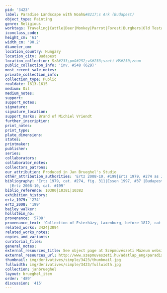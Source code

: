 ```yaml
---
pid: '3423'
label: Paradise Landscape with Noah&#8217;s Ark (Budapest)
object_type: Painting
genre: Religious
worktags: Traveling|Cattle|Deer|Monkey|Parrot|Forest|Burghers|Old Testament|Paradise
iconclass_code:
height_cm: '61'
width_cm: '90.2'
diameter_cm:
location_country: Hungary
location_city: Budapest
location_collection: Sz&#233;pm&#252;v&#233;szeti M&#250;zeum
public_collection_info: 'inv. #548 (629)'
most_recent_sale_notes:
private_collection_info:
collection_type: Public
realdate: 1613-1615
medium: Oil
medium_notes:
support:
support_notes:
signature:
signature_location:
support_marks: Brand of Michiel Vriendt
further_inscription:
print_notes:
print_type:
plate_dimensions:
states:
printmaker:
publisher:
series:
collaborators:
collaborator_notes:
collectors_patrons:
our_attribution: Produced in Jan Brueghel's Studio
other_attribution_authorities: 'Ertz 2008-10, #199|Ertz 1979, #274 as Jan and Studio'
bibliography: 'Ertz 1979, cat. #274, fig. 311|Essen 1997, #37 |Budapest 2000, p.29
  |Ertz 2008-10, cat. #199'
biblio_reference: 10380|10381|10382
exhibition_history:
ertz_1979: '274'
ertz_2008: '199'
bailey_walker:
hollstein_no:
provenance: '5708'
provenance_text: 'Collection of Esterházy, Laxenburg, before 1812, cat. 1812, X, #5'
related_works: 3424|3094
related_works_notes:
copies_and_variants:
curatorial_files:
general_notes:
external_resources_title: See object page at Szépmüvészeti Múzeum website
external_resources_url: http://www.szepmuveszeti.hu/adatlap_eng/paradise_landscape_with_the_animals_10235
thumbnail: img/derivatives/simple/3423/thumbnail.jpg
fullwidth: img/derivatives/simple/3423/fullwidth.jpg
collection: janbrueghel
layout: brueghel_item
order: '489'
discussion: '415'
---
```

